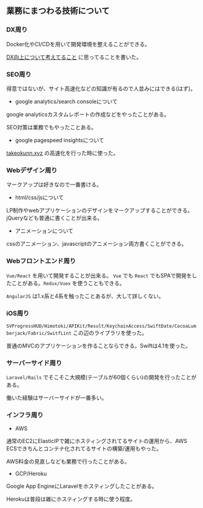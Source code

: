 ## 業務にまつわる技術について

### DX周り

Docker化やCI/CDを用いて開発環境を整えることができる。

[DX向上について考えてること](https://takeokunn.xyz/blog/post/thinking-about-developer-experience) に思ってることを書いた。

### SEO周り

得意ではないが、サイト高速化などの知識が有るので人並みにはできる(はず)。

* google analytics/search consoleについて

google analyticsカスタムレポートの作成などをやったことがある。

SEO対策は業務でもやったことある。

* google pagespeed insightsについて

[takeokunn.xyz](https://takeokunn.xyz/) の高速化を行った時に使った。

### Webデザイン周り

マークアップは好きなので一番書ける。

* html/css/jsについて

LP制作やwebアプリケーションのデザインをマークアップすることができる。
jQueryなども普通に書くことが出来る。

* アニメーションについて

cssのアニメーション、javascriptのアニメーション両方書くことができる。

### Webフロントエンド周り

`Vue/React` を用いて開発することが出来る。 `Vue` でも `React` でもSPAで開発をしたことがある。`Redux/Vuex` を使うこともできる。

`AngularJS` は1.x系と4系を触ったことあるが、大して詳しくない。

### iOS周り

`SVProgressHUD/Himotoki/APIKit/Result/KeychainAccess/SwiftDate/CocoaLumberjack/Fabric/SwitfLint` この辺のライブラリを使った。

普通のMVCのアプリケーションを作ることならできる。Swiftは4.1を使った。

### サーバーサイド周り

`Laravel/Rails` でそこそこ大規模(テーブルが60個くらい)の開発を行ったことがある。

働いた経験はサーバーサイドが一番多い。

### インフラ周り

* AWS

通常のEC2にElasticIPで雑にホスティングされてるサイトの運用から、AWS ECSできちんとコンテナ化されてるサイトの構築/運用もやった。

AWS料金の見直しなども業務で行ったことがある。

* GCP/Heroku

Google App EngineにLaravelをホスティングしたことがある。

Herokuは普段は雑にホスティングする時に使う程度。
